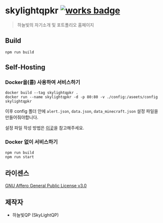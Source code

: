 # skylightqpkr [![works badge](https://cdn.rawgit.com/nikku/works-on-my-machine/v0.2.0/badge.svg)](https://github.com/nikku/works-on-my-machine)
> 하늘빛의 자기소개 및 포트폴리오 홈페이지

## Build
```
npm run build
```

## Self-Hosting
### Docker을(를) 사용하여 서비스하기
```
docker build --tag skylightqpkr .
docker run --name skylightqpkr -d -p 80:80 -v ./config:/aseets/config skylightqpkr
```
이후 config 폴더 안에 `alert.json`, `data.json`, `data_minecraft.json` 설정 파일을 만들어줘야합니다.

설정 파일 작성 방법은 [이곳](https://github.com/SkyLightQP/skylightqpkr/tree/master/assets/config)을 참고해주세요.

### Docker 없이 서비스하기
```
npm run build
npm run start
```

## 라이센스
[GNU Affero General Public License v3.0](https://github.com/SkyLightQP/skylightqpkr/blob/master/LICENSE)

## 제작자
- 하늘빛QP (SkyLightQP)

